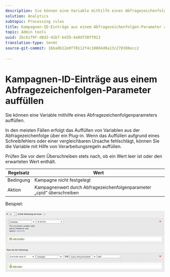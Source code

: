```yaml
---
description: Sie können eine Variable mithilfe eines Abfragezeichenfolgenparameters auffüllen.
solution: Analytics
subtopic: Processing rules
title: Kampagnen-ID-Einträge aus einem Abfragezeichenfolgen-Parameter auffüllen
topic: Admin tools
uuid: 2bc61f9f-d8d2-41b7-bd39-4a9df30ff013
translation-type: tm+mt
source-git-commit: 16ba0b12e0f70112f4c10804d0a13c278388ecc2

---
```



# Kampagnen-ID-Einträge aus einem Abfragezeichenfolgen-Parameter auffüllen

Sie können eine Variable mithilfe eines Abfragezeichenfolgenparameters auffüllen.

In den meisten Fällen erfolgt das Auffüllen von Variablen aus der Abfragezeichenfolge über ein Plug-in. Wenn das Auffüllen aufgrund eines Schreibfehlers oder einer vergleichbaren Ursache fehlschlägt, können Sie die Variable mit Hilfe von Verarbeitungsregeln auffüllen.

Prüfen Sie vor dem Überschreiben stets nach, ob ein Wert leer ist oder den erwarteten Wert enthält.

| Regelsatz | Wert |
|---|---|
| Bedingung | Kampagne nicht festgelegt |
| Aktion | Kampagnenwert durch Abfragezeichenfolgenparameter „cpid“ überschreiben |

Beispiel:

![](assets/set-campaign-conditionally.png)

